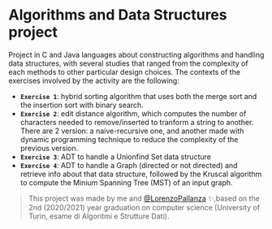 # Algorithms and Data Structures project

Project in C and Java languages about constructing algorithms and handling data structures, with several studies that ranged from the complexity of each methods to other particular design choices. The contexts of the exercises involved by the activity are the following:

- **`Exercise 1`**: hybrid sorting algorithm that uses both the merge sort and the insertion sort with binary search.
- **`Exercise 2`**: edit distance algorithm, which computes the number of characters needed to remove/inserted to tranform a string to another. There are 2 version: a naive-recursive one, and another made with dynamic programming technique to reduce the complexity of the previous version.
- **`Exercise 3`**: ADT to handle a Unionfind Set data structure
- **`Exercise 4`**: ADT to handle a Graph (directed or not directed) and retrieve info about that data structure, followed by the Kruscal algorithm to compute the Minium Spanning Tree (MST) of an input graph.

> This project was made by me and [@LorenzoPallanza](https://github.com/LorenzoPallanza) ✨,based on the 2nd (2020/2021) year graduation on computer science (University of Turin, esame di Algoritmi e Strutture Dati).
